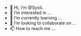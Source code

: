 - 👋 Hi, I’m @SyxiL
- 👀 I’m interested in ...
- 🌱 I’m currently learning ...
- 💞️ I’m looking to collaborate on ...
- 📫 How to reach me ...

<!---
SyxiL/SyxiL is a ✨ special ✨ repository because its `README.md` (this file) appears on your GitHub profile.
You can click the Preview link to take a look at your changes.
--->
